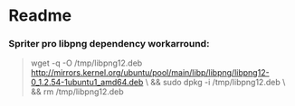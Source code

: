 # Readme



### Spriter pro libpng dependency workarround:
> 	wget -q -O /tmp/libpng12.deb http://mirrors.kernel.org/ubuntu/pool/main/libp/libpng/libpng12-0_1.2.54-1ubuntu1_amd64.deb 
	\ && sudo dpkg -i /tmp/libpng12.deb 
	\ && rm /tmp/libpng12.deb

